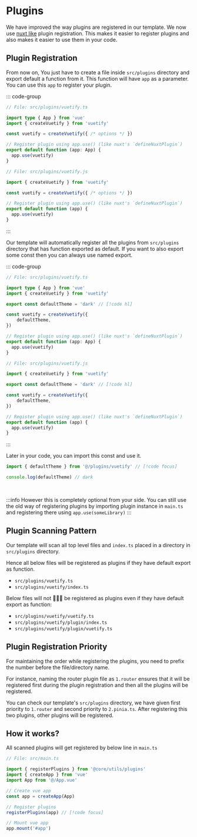 # Plugins

We have improved the way plugins are registered in our template. We now use [nuxt like](https://nuxt.com/docs/guide/directory-structure/plugins#creating-plugins) plugin registration. This makes it easier to register plugins and also makes it easier to use them in your code.

## Plugin Registration

From now on, You just have to create a file inside `src/plugins` directory and export default a function from it. This function will have `app` as a parameter. You can use this `app` to register your plugin.

::: code-group

```ts [TS]
// File: src/plugins/vuetify.ts

import type { App } from 'vue'
import { createVuetify } from 'vuetify'

const vuetify = createVuetify({ /* options */ })

// Register plugin using app.use() (like nuxt's `defineNuxtPlugin`)
export default function (app: App) {
  app.use(vuetify)
}
```

```js [JS]
// File: src/plugins/vuetify.js

import { createVuetify } from 'vuetify'

const vuetify = createVuetify({ /* options */ })

// Register plugin using app.use() (like nuxt's `defineNuxtPlugin`)
export default function (app) {
  app.use(vuetify)
}
```

:::

Our template will automatically register all the plugins from `src/plugins` directory that has function exported as default. If you want to also export some const then you can always use named export.

::: code-group

```ts [TS]
// File: src/plugins/vuetify.ts

import type { App } from 'vue'
import { createVuetify } from 'vuetify'

export const defaultTheme = 'dark' // [!code hl]

const vuetify = createVuetify({
    defaultTheme,
})

// Register plugin using app.use() (like nuxt's `defineNuxtPlugin`)
export default function (app: App) {
  app.use(vuetify)
}
```

```js [JS]
// File: src/plugins/vuetify.js

import { createVuetify } from 'vuetify'

export const defaultTheme = 'dark' // [!code hl]

const vuetify = createVuetify({
    defaultTheme,
})

// Register plugin using app.use() (like nuxt's `defineNuxtPlugin`)
export default function (app) {
  app.use(vuetify)
}
```

:::

Later in your code, you can import this const and use it.

```ts
import { defaultTheme } from '@/plugins/vuetify' // [!code focus]

console.log(defaultTheme) // dark
```

<br>

:::info
However this is completely optional from your side. You can still use the old way of registering plugins by importing plugin instance in `main.ts` and registering there using `app.use(someLibrary)`
:::

## Plugin Scanning Pattern

Our template will scan all top level files and `index.ts` placed in a directory in `src/plugins` directory.

Hence all below files will be registered as plugins if they have default export as function.

- `src/plugins/vuetify.ts`
- `src/plugins/vuetify/index.ts`

Below files will not 🙅🏻‍♂️ be registered as plugins even if they have default export as function:

- `src/plugins/vuetify/vuetify.ts`
- `src/plugins/vuetify/plugin/index.ts`
- `src/plugins/vuetify/plugin/vuetify.ts`

## Plugin Registration Priority

For maintaining the order while registering the plugins, you need to prefix the number before the file/directory name.

For instance, naming the router plugin file as `1.router` ensures that it will be registered first during the plugin registration and then all the plugins will be registered.

You can check our template's `src/plugins` directory,  we have given first priority to `1.router`  and second priority to `2.pinia.ts`. After registering this two plugins, other plugins will be registered.

## How it works?

All scanned plugins will get registered by below line in `main.ts`

```ts
// File: src/main.ts

import { registerPlugins } from '@core/utils/plugins'
import { createApp } from 'vue'
import App from '@/App.vue'

// Create vue app
const app = createApp(App)

// Register plugins
registerPlugins(app) // [!code focus]

// Mount vue app
app.mount('#app')
```

